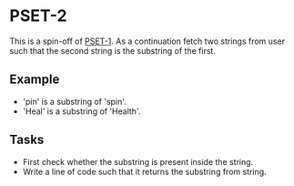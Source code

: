 # PSET-2

This is a spin-off of [PSET-1](../PSET-1/). As a continuation fetch two strings from user such that the second string is the substring of the first.

## Example

- 'pin' is a substring of 'spin'.
- 'Heal' is a substring of 'Health'.

## Tasks

- First check whether the substring is present inside the string.
- Write a line of code such that it returns the substring from string.

